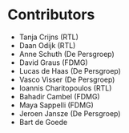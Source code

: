 # Contributors

* Tanja Crijns (RTL)
* Daan Odijk (RTL)
* Anne Schuth (De Persgroep)
* David Graus (FDMG)
* Lucas de Haas (De Persgroep)
* Vasco Visser (De Persgroep)
* Ioannis Charitopoulos (RTL)
* Bahadir Cambel (FDMG)
* Maya Sappelli (FDMG)
* Jeroen Jansze (De Persgroep)
* Bart de Goede
